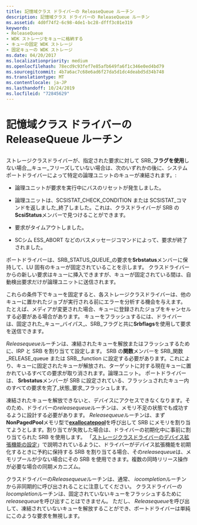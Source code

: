 ```yaml
---
title: 記憶域クラス ドライバーの ReleaseQueue ルーチン
description: 記憶域クラス ドライバーの ReleaseQueue ルーチン
ms.assetid: 4d0f74f2-6c98-4de1-bc28-dfff3c01e319
keywords:
- ReleaseQueue
- WDK ストレージをキューに格納する
- キューの固定 WDK ストレージ
- 固定キューの WDK ストレージ
ms.date: 04/20/2017
ms.localizationpriority: medium
ms.openlocfilehash: 78ecd9c93fef7e85afb649fa6f1c346e0ed4bd79
ms.sourcegitcommit: 4b7a6ac7c68e6ad6f27da5d1dc4deabd5d34b748
ms.translationtype: MT
ms.contentlocale: ja-JP
ms.lasthandoff: 10/24/2019
ms.locfileid: "72845629"
---
```

# <a name="storage-class-drivers-releasequeue-routine"></a>記憶域クラス ドライバーの ReleaseQueue ルーチン


## <span id="ddk_storage_class_drivers_releasequeue_routine_kg"></span><span id="DDK_STORAGE_CLASS_DRIVERS_RELEASEQUEUE_ROUTINE_KG"></span>


ストレージクラスドライバーが、指定された要求に対して SRB\_**フラグを使用**しない場合\_\_キュー\_フリーズしていない場合は、次のいずれかの後に、システムポートドライバーによって特定の論理ユニットのキューが凍結されます。:

-   論理ユニットが要求を実行中にバスのリセットが発生しました。

-   論理ユニットは、SCSISTAT\_CHECK\_CONDITION または SCSISTAT\_コマンドを返しました\_終了しました。これは、クラスドライバーが SRB の**ScsiStatus**メンバーで見つけることができます。

-   要求がタイムアウトしました。

-   SCシム ESS\_ABORT などのバスメッセージコマンドによって、要求が終了されました。

ポートドライバーは、SRB\_STATUS\_QUEUE\_の要求を**Srbstatus**メンバーに保持して、LU 固有のキューが固定されていることを示します。 クラスドライバーからの新しい要求はキューに挿入できますが、キューが固定されている間は、自動検出要求だけが論理ユニットに送信されます。

これらの条件下でキューを固定すると、各ストレージクラスドライバーは、他のキューに置かれたジョブが実行される前にエラーを分析する機会を与えます。 たとえば、メディアが変更された場合、キューに登録されたジョブをキャンセルする必要がある場合があります。 キューをフラッシュするには、ドライバーは、固定された\_キュー\_バイパス\_、SRB\_フラグと共に**Srbflags**を使用して要求を送信できます。

*Releasequeue*ルーチンは、凍結されたキューを解放またはフラッシュするために、IRP と SRB を割り当てて設定します。 SRB の**関数**メンバーを SRB\_関数\_RELEASE\_queue または SRB\_\_function に設定する必要があります。これにより、キューに固定されたキューが解放され、ターゲットに対する現在キューに置かれているすべての要求が取り消されます。論理ユニット。 ポートドライバーは、 **Srbstatus**メンバーが SRB に設定されている、フラッシュされたキュー内のすべての要求を完了\_状態\_要求\_フラッシュします。

凍結されたキューを解放できないと、デバイスにアクセスできなくなります。そのため、ドライバーの*releasequeue*ルーチンは、メモリ不足の状態でも成功するように設計する必要があります。 *Releasequeue*ルーチンは、まず**NonPagedPool**メモリ型で[**exallocatepool**](https://docs.microsoft.com/windows-hardware/drivers/ddi/wdm/nf-wdm-exallocatepool)を呼び出して SRB にメモリを割り当てようとします。割り当てが失敗した場合は、ドライバーの初期化中に事前に割り当てられた SRB を使用します。 「[ストレージクラスドライバーのデバイス拡張機能の設定](setting-up-a-storage-class-driver-s-device-extension.md)」で説明されているように、ドライバーがデバイス拡張機能を初期化するときに予約に保持する SRB を割り当てる場合、その*releasequeue*は、メモリプールが少ない場合にその SRB を使用できます。複数の同時リリース操作が必要な場合の同期メカニズム。

クラスドライバーの*Releasequeue*ルーチンは、通常、 *iocompletion*ルーチンから非同期的に呼び出されることに注意してください。 クラスドライバーの*Iocompletion*ルーチンは、固定されていないキューをフラッシュするために*releasequeue*を呼び出すことはできません。 ただし、 *Releasequeue*を呼び出して、凍結されていないキューを解放することができ、ポートドライバーは単純にこのような要求を無視します。

 

 




